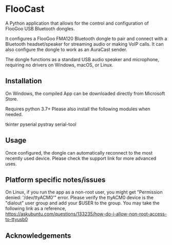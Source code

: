 # FlooCast

A Python application that allows for the control and configuration of FlooGoo USB Bluetooth dongles.

It configures a FlooGoo FMA120 Bluetooth dongle to pair and connect with a Bluetooth headset/speaker for streaming audio or making VoIP calls. It can also configure the dongle to work as an AuraCast sender.

The dongle functions as a standard USB audio speaker and microphone, requiring no drivers on Windows, macOS, or Linux.

## Installation

On Windows, the compiled App can be downloaded directly from Microsoft Store.

Requires python 3.7+
Please also install the following modules when needed.

tkinter
pyserial
pystray
serial-tool
 
## Usage

Once configured, the dongle can automatically reconnect to the most recently used device. Please check the support link for more advanced uses. 
 
## Platform specific notes/issues

On Linux, if you run the app as a non-root user, you might get "Permission denied: '/dev/ttyACM0'" error. 
Please verify the ttyACM0 device is the "dialout" user group and add your $USER to the group.
You may take the following link as a reference,
https://askubuntu.com/questions/133235/how-do-i-allow-non-root-access-to-ttyusb0

## Acknowledgements

